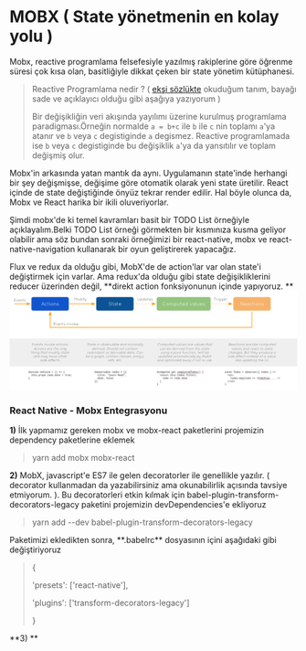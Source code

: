 # MOBX \( State yönetmenin en kolay yolu \)

Mobx, reactive programlama felsefesiyle yazılmış rakiplerine göre öğrenme süresi çok kısa olan, basitliğiyle dikkat çeken bir state yönetim kütüphanesi.

> Reactive Programlama nedir ?  \( [ekşi sözlükte](https://eksisozluk.com/reactive-programlama--5205874) okuduğum tanım, bayağı sade ve açıklayıcı olduğu gibi aşağıya yazıyorum \)
>
> Bir değişikliğin veri akışında yayılımı üzerine kurulmuş programlama paradigması.Örneğin normalde `a = b+c` ile `b` ile `c` nin toplamı `a`'ya atanır ve `b` veya `c` degistiginde `a` degismez. Reactive programlamada ise `b` veya `c` degistiginde bu değişiklik `a`'ya da yansıtılır ve toplam değişmiş olur.

Mobx'in arkasında yatan mantık da aynı. Uygulamanın state'inde herhangi bir şey değişmişse, değişime göre otomatik olarak yeni state üretilir. React içinde de state değiştiğinde önyüz tekrar render edilir. Hal böyle olunca da, Mobx ve React harika bir ikili oluveriyorlar.

Şimdi mobx'de ki temel kavramları basit bir TODO List örneğiyle açıklayalım.Belki TODO List örneği görmekten bir kısmınıza kusma geliyor olabilir ama söz bundan sonraki örneğimizi bir react-native, mobx ve react-native-navigation kullanarak bir oyun geliştirerek yapacağız.

Flux ve redux da olduğu gibi, MobX'de de action'lar var olan state'i değiştirmek için varlar. Ama redux'da olduğu gibi state değişikliklerini reducer üzerinden değil, **direkt action fonksiyonunun içinde  yapıyoruz.  **![](/assets/mobxDiagram.png)

### React Native - Mobx Entegrasyonu

**1\)**  İlk yapmamız gereken mobx ve mobx-react paketlerini projemizin dependency paketlerine eklemek

> yarn add mobx mobx-react

**2\)** MobX, javascript'e ES7 ile gelen decoratorler ile genellikle yazılır. \( decorator kullanmadan da yazabilirsiniz ama okunabilirlik açısında tavsiye etmiyorum. \). Bu decoratorleri etkin kılmak için babel-plugin-transform-decorators-legacy paketini projemizin devDependencies'e  ekliyoruz

> yarn add --dev babel-plugin-transform-decorators-legacy

Paketimizi ekledikten sonra, \*\*.babelrc\*\* dosyasının içini aşağıdaki gibi değiştiriyoruz

> {
>
> 'presets': \['react-native'\],
>
> 'plugins': \['transform-decorators-legacy'\]
>
> }

**3\) **

